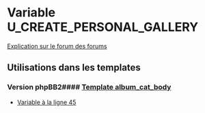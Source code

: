 # Variable U_CREATE_PERSONAL_GALLERY
[Explication sur le forum des forums](http://forum.forumactif.com/t294113-listing-des-variables#U_CREATE_PERSONAL_GALLERY)
## Utilisations dans les templates
### Version phpBB2#### [Template album_cat_body](subsilver/album_cat_body.md)
* [Variable à la ligne 45](../subsilver/album_cat_body.tpl#L45)